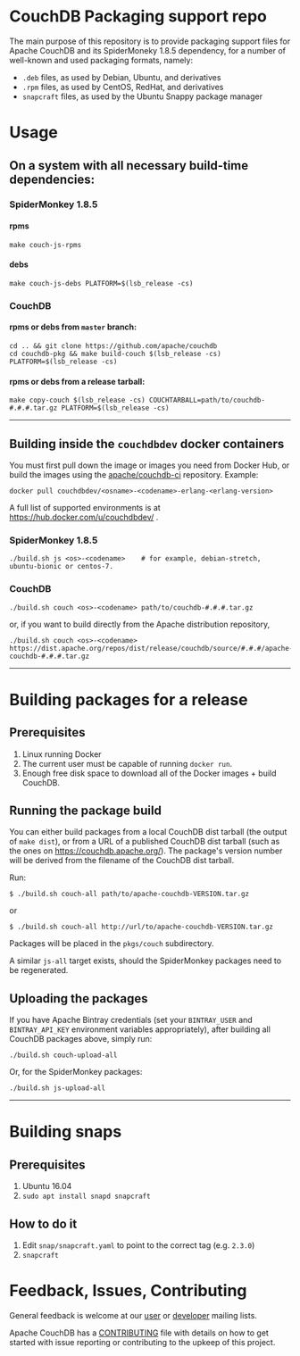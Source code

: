 # CouchDB Packaging support repo

The main purpose of this repository is to provide packaging support files for Apache CouchDB and its SpiderMoneky 1.8.5 dependency, for a number of well-known and used packaging formats, namely:

* `.deb` files, as used by Debian, Ubuntu, and derivatives
* `.rpm` files, as used by CentOS, RedHat, and derivatives
* `snapcraft` files, as used by the Ubuntu Snappy package manager

# Usage

## On a system with all necessary build-time dependencies:

### SpiderMonkey 1.8.5

#### rpms

```shell
make couch-js-rpms
```

#### debs

```shell
make couch-js-debs PLATFORM=$(lsb_release -cs)
```

### CouchDB

#### rpms or debs from `master` branch:

```shell
cd .. && git clone https://github.com/apache/couchdb
cd couchdb-pkg && make build-couch $(lsb_release -cs) PLATFORM=$(lsb_release -cs)
```

#### rpms or debs from a release tarball:

```shell
make copy-couch $(lsb_release -cs) COUCHTARBALL=path/to/couchdb-#.#.#.tar.gz PLATFORM=$(lsb_release -cs)
```

-----

## Building inside the `couchdbdev` docker containers

You must first pull down the image or images you need from Docker Hub, or build the images using the [apache/couchdb-ci](https://github.com/apache/couchdb-ci) repository. Example:

```shell
docker pull couchdbdev/<osname>-<codename>-erlang-<erlang-version>
```

A full list of supported environments is at https://hub.docker.com/u/couchdbdev/ .

### SpiderMonkey 1.8.5

```shell
./build.sh js <os>-<codename>    # for example, debian-stretch, ubuntu-bionic or centos-7.
```

### CouchDB

```shell
./build.sh couch <os>-<codename> path/to/couchdb-#.#.#.tar.gz
```

or, if you want to build directly from the Apache distribution repository,

```shell
./build.sh couch <os>-<codename> https://dist.apache.org/repos/dist/release/couchdb/source/#.#.#/apache-couchdb-#.#.#.tar.gz
```

-----

# Building packages for a release

## Prerequisites

1. Linux running Docker
1. The current user must be capable of running `docker run`.
1. Enough free disk space to download all of the Docker images + build
   CouchDB.

## Running the package build

You can either build packages from a local CouchDB dist tarball (the output
of `make dist`), or from a URL of a published CouchDB dist tarball (such
as the ones on https://couchdb.apache.org/). The package's version number
will be derived from the filename of the CouchDB dist tarball.

Run:

    $ ./build.sh couch-all path/to/apache-couchdb-VERSION.tar.gz

or

    $ ./build.sh couch-all http://url/to/apache-couchdb-VERSION.tar.gz

Packages will be placed in the `pkgs/couch` subdirectory.

A similar `js-all` target exists, should the SpiderMonkey packages need to be regenerated.

## Uploading the packages

If you have Apache Bintray credentials (set your `BINTRAY_USER` and `BINTRAY_API_KEY` environment variables appropriately), after building all CouchDB packages above, simply run:

    ./build.sh couch-upload-all

Or, for the SpiderMonkey packages:

    ./build.sh js-upload-all

-----

# Building snaps

## Prerequisites

1. Ubuntu 16.04
1. `sudo apt install snapd snapcraft`

## How to do it

1. Edit `snap/snapcraft.yaml` to point to the correct tag (e.g. `2.3.0`)
1. `snapcraft`

# Feedback, Issues, Contributing

General feedback is welcome at our [user][1] or [developer][2] mailing lists.

Apache CouchDB has a [CONTRIBUTING][3] file with details on how to get started
with issue reporting or contributing to the upkeep of this project.

[1]: http://mail-archives.apache.org/mod_mbox/couchdb-user/
[2]: http://mail-archives.apache.org/mod_mbox/couchdb-dev/
[3]: https://github.com/apache/couchdb/blob/master/CONTRIBUTING.md

